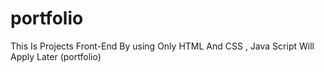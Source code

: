 # portfolio
This Is Projects Front-End By using Only  HTML And CSS , Java Script Will Apply Later (portfolio)
